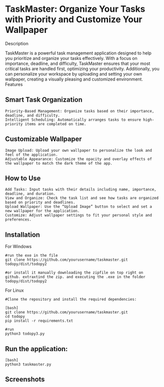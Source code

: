 # TaskMaster: Organize Your Tasks with Priority and Customize Your Wallpaper
Description

TaskMaster is a powerful task management application designed to help you prioritize and organize your tasks effectively. With a focus on importance, deadline, and difficulty, TaskMaster ensures that your most critical tasks are handled first, optimizing your productivity. Additionally, you can personalize your workspace by uploading and setting your own wallpaper, creating a visually pleasing and customized environment.
Features
## Smart Task Organization

    Priority-Based Management: Organize tasks based on their importance, deadline, and difficulty.
    Intelligent Scheduling: Automatically arranges tasks to ensure high-priority items are completed on time.

## Customizable Wallpaper

    Image Upload: Upload your own wallpaper to personalize the look and feel of the application.
    Adjustable Appearance: Customize the opacity and overlay effects of the wallpaper to match the dark theme of the app.

## How to Use

    Add Tasks: Input tasks with their details including name, importance, deadline, and duration.
    View and Organize: Check the task list and see how tasks are organized based on priority and deadlines.
    Upload Wallpaper: Use the “Upload Image” button to select and set a new wallpaper for the application.
    Customize: Adjust wallpaper settings to fit your personal style and preferences.

## Installation

For Windows
```
#run the exe in the file
git clone https://github.com/yourusername/taskmaster.git
todopy/dist/todopy2

#or install it manually downloading the zipfile on top right on github. extraxtind the zip. and executing the .exe in the folder todopy/dist/todopy2
```

For Linux
```
#Clone the repository and install the required dependencies:

[bash]
git clone https://github.com/yourusername/taskmaster.git
cd todopy
pip install -r requirements.txt

#run
python3 todopy3.py
```

## Run the application:
```
[bash]
python3 taskmaster.py
```

## Screenshots
